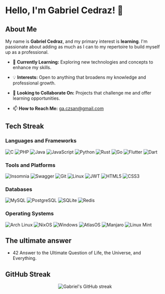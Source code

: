 # Hello, I'm Gabriel Cedraz! 👋

## About Me

My name is **Gabriel Cedraz**, and my primary interest is **learning**. I'm passionate about adding as much as I can to my repertoire to build myself up as a professional.

- 🌱 **Currently Learning:** Exploring new technologies and concepts to enhance my skills.

- 💡 **Interests:** Open to anything that broadens my knowledge and professional growth.
  
- 🤝 **Looking to Collaborate On:** Projects that challenge me and offer learning opportunities.
  
- 📫 **How to Reach Me:** ga.czsan@gmail.com

## Tech Streak

### Languages and Frameworks

![C](https://img.shields.io/badge/C-A8B9CC.svg?style=for-the-badge&logo=c&logoColor=black)
![PHP](https://img.shields.io/badge/PHP-777BB4.svg?style=for-the-badge&logo=php&logoColor=white)
![Java](https://img.shields.io/badge/Java-007396.svg?style=for-the-badge&logo=java&logoColor=white)
![JavaScript](https://img.shields.io/badge/JavaScript-F7DF1E.svg?style=for-the-badge&logo=javascript&logoColor=black)
![Python](https://img.shields.io/badge/Python-3776AB.svg?style=for-the-badge&logo=python&logoColor=white)
![Rust](https://img.shields.io/badge/Rust-000000.svg?style=for-the-badge&logo=rust&logoColor=white)
![Go](https://img.shields.io/badge/Go-00ADD8.svg?style=for-the-badge&logo=go&logoColor=white)
![Flutter](https://img.shields.io/badge/Flutter-02569B.svg?style=for-the-badge&logo=flutter&logoColor=white)
![Dart](https://img.shields.io/badge/Dart-0175C2?style=for-the-badge&logo=dart&logoColor=white)

### Tools and Platforms

![Insomnia](https://img.shields.io/badge/Insomnia-5849BE.svg?style=for-the-badge&logo=insomnia&logoColor=white)
![Swagger](https://img.shields.io/badge/Swagger-85EA2D.svg?style=for-the-badge&logo=swagger&logoColor=black)
![Git](https://img.shields.io/badge/Git-F05032.svg?style=for-the-badge&logo=git&logoColor=white)
![Linux](https://img.shields.io/badge/Linux-FCC624.svg?style=for-the-badge&logo=linux&logoColor=black)
![JWT](https://img.shields.io/badge/JWT-000000.svg?style=for-the-badge&logo=json-web-tokens&logoColor=white)
![HTML5](https://img.shields.io/badge/HTML5-E34F26.svg?style=for-the-badge&logo=html5&logoColor=white)
![CSS3](https://img.shields.io/badge/CSS3-1572B6.svg?style=for-the-badge&logo=css3&logoColor=white)


### Databases

![MySQL](https://img.shields.io/badge/MySQL-4479A1.svg?style=for-the-badge&logo=mysql&logoColor=white)
![PostgreSQL](https://img.shields.io/badge/PostgreSQL-336791.svg?style=for-the-badge&logo=postgresql&logoColor=white)
![SQLite](https://img.shields.io/badge/SQLite-003B57.svg?style=for-the-badge&logo=sqlite&logoColor=white)
![Redis](https://img.shields.io/badge/Redis-DC382D?style=for-the-badge&logo=redis&logoColor=white)

### Operating Systems

![Arch Linux](https://img.shields.io/badge/Arch_Linux-1793D1.svg?style=for-the-badge&logo=arch-linux&logoColor=white)
![NixOS](https://img.shields.io/badge/NixOS-5277C3.svg?style=for-the-badge&logo=nixos&logoColor=white)
![Windows](https://img.shields.io/badge/Windows-0078D6?style=for-the-badge&logo=windows&logoColor=white)
![AtlasOS](https://img.shields.io/badge/AtlasOS-0078D6?style=for-the-badge&logo=windows&logoColor=white)
![Manjaro](https://img.shields.io/badge/Manjaro-35BF5C.svg?style=for-the-badge&logo=manjaro&logoColor=white)
![Linux Mint](https://img.shields.io/badge/Linux_Mint-87CF3E.svg?style=for-the-badge&logo=linux-mint&logoColor=white)

## The ultimate answer

- 42 
Answer to the Ultimate Question of Life, the Universe, and Everything.

## GitHub Streak

<div align="center">
  <img src="https://github-readme-streak-stats.herokuapp.com/?user=austrolopithecus&theme=tokyonight&cache_seconds=3600" alt="Gabriel's GitHub streak" />
</div>


